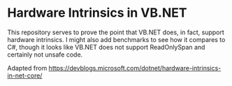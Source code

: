 # Hardware Intrinsics in VB.NET
This repository serves to prove the point that VB.NET does, in fact, support hardware intrinsics. I might also add benchmarks to see how it compares to C#, though it looks like VB.NET does not support ReadOnlySpan and certainly not unsafe code.

Adapted from https://devblogs.microsoft.com/dotnet/hardware-intrinsics-in-net-core/
